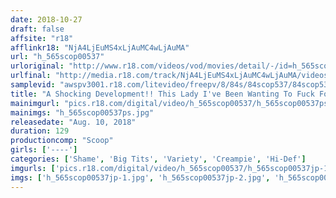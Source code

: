 ```yaml
---
date: 2018-10-27
draft: false
affsite: "r18"
afflinkr18: "NjA4LjEuMS4xLjAuMC4wLjAuMA"
url: "h_565scop00537"
urloriginal: "http://www.r18.com/videos/vod/movies/detail/-/id=h_565scop00537"
urlfinal: "http://media.r18.com/track/NjA4LjEuMS4xLjAuMC4wLjAuMA/videos/vod/movies/detail/-/id=h_565scop00537"
samplevid: "awspv3001.r18.com/litevideo/freepv/8/84s/84scop537/84scop537_dmb_w.mp4"
title: "A Shocking Development!! This Lady I've Been Wanting To Fuck For A While Suddenly Threw Out Her Back And Now She Can't Move!! I Was Thrilled At My Heavenly Good Fortune!! Now That She Was Immobilized, I Began To Raw Fuck This Bitch!!"
mainimgurl: "pics.r18.com/digital/video/h_565scop00537/h_565scop00537ps.jpg"
mainimgs: "h_565scop00537ps.jpg"
releasedate: "Aug. 10, 2018"
duration: 129
productioncomp: "Scoop"
girls: ['----']
categories: ['Shame', 'Big Tits', 'Variety', 'Creampie', 'Hi-Def']
imgurls: ['pics.r18.com/digital/video/h_565scop00537/h_565scop00537jp-1.jpg', 'pics.r18.com/digital/video/h_565scop00537/h_565scop00537jp-2.jpg', 'pics.r18.com/digital/video/h_565scop00537/h_565scop00537jp-3.jpg', 'pics.r18.com/digital/video/h_565scop00537/h_565scop00537jp-4.jpg', 'pics.r18.com/digital/video/h_565scop00537/h_565scop00537jp-5.jpg', 'pics.r18.com/digital/video/h_565scop00537/h_565scop00537jp-6.jpg', 'pics.r18.com/digital/video/h_565scop00537/h_565scop00537jp-7.jpg', 'pics.r18.com/digital/video/h_565scop00537/h_565scop00537jp-8.jpg', 'pics.r18.com/digital/video/h_565scop00537/h_565scop00537jp-9.jpg', 'pics.r18.com/digital/video/h_565scop00537/h_565scop00537jp-10.jpg', 'pics.r18.com/digital/video/h_565scop00537/h_565scop00537jp-11.jpg', 'pics.r18.com/digital/video/h_565scop00537/h_565scop00537jp-12.jpg', 'pics.r18.com/digital/video/h_565scop00537/h_565scop00537jp-13.jpg', 'pics.r18.com/digital/video/h_565scop00537/h_565scop00537jp-14.jpg', 'pics.r18.com/digital/video/h_565scop00537/h_565scop00537jp-15.jpg', 'pics.r18.com/digital/video/h_565scop00537/h_565scop00537jp-16.jpg', 'pics.r18.com/digital/video/h_565scop00537/h_565scop00537jp-17.jpg', 'pics.r18.com/digital/video/h_565scop00537/h_565scop00537jp-18.jpg', 'pics.r18.com/digital/video/h_565scop00537/h_565scop00537jp-19.jpg', 'pics.r18.com/digital/video/h_565scop00537/h_565scop00537jp-20.jpg']
imgs: ['h_565scop00537jp-1.jpg', 'h_565scop00537jp-2.jpg', 'h_565scop00537jp-3.jpg', 'h_565scop00537jp-4.jpg', 'h_565scop00537jp-5.jpg', 'h_565scop00537jp-6.jpg', 'h_565scop00537jp-7.jpg', 'h_565scop00537jp-8.jpg', 'h_565scop00537jp-9.jpg', 'h_565scop00537jp-10.jpg', 'h_565scop00537jp-11.jpg', 'h_565scop00537jp-12.jpg', 'h_565scop00537jp-13.jpg', 'h_565scop00537jp-14.jpg', 'h_565scop00537jp-15.jpg', 'h_565scop00537jp-16.jpg', 'h_565scop00537jp-17.jpg', 'h_565scop00537jp-18.jpg', 'h_565scop00537jp-19.jpg', 'h_565scop00537jp-20.jpg']
---
```

